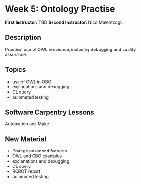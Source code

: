 # Week 5: Ontology Practise

**First Instructor:** TBD
**Second Instructor:** Nico Matentzoglu

## Description
Practical use of OWL in science, including debugging and quality assurance.

## Topics
- use of OWL in OBO
- explanations and debugging
- DL query
- automated testing

## Software Carpentry Lessons
Automation and Make

## New Material
- Protege advanced features
- OWL and OBO examples
- explanations and debugging
- DL query
- ROBOT report
- automated testing
